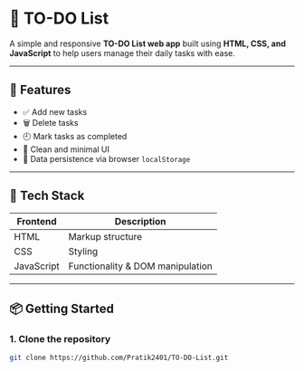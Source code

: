 # 📝 TO-DO List

A simple and responsive **TO-DO List web app** built using **HTML, CSS, and JavaScript** to help users manage their daily tasks with ease.

---

## 🚀 Features

- ✅ Add new tasks
- 🗑️ Delete tasks
- 🕘 Mark tasks as completed
- 🌙 Clean and minimal UI
- 💾 Data persistence via browser `localStorage`

---

## 🔧 Tech Stack

| Frontend | Description     |
|----------|-----------------|
| HTML     | Markup structure |
| CSS      | Styling          |
| JavaScript | Functionality & DOM manipulation |

---

## 📦 Getting Started

### 1. Clone the repository

```bash
git clone https://github.com/Pratik2401/TO-DO-List.git
